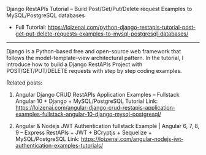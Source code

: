 Django RestAPIs Tutorial – Build Post/Get/Put/Delete request Examples to MySQL/PostgreSQL databases
- Full Tutorial: https://loizenai.com/python-django-restapis-tutorial-post-get-put-delete-requests-examples-to-mysql-postgresql-databases/
-----------------------

Django is a Python-based free and open-source web framework that follows the model-template-view architectural pattern. In the tutorial, I introduce how to build a Django RestAPIs Project with POST/GET/PUT/DELETE requests with step by step coding examples.

Related posts:

1. Angular Django CRUD RestAPIs Application Examples – Fullstack Angular 10 + Django + MySQL/PostgreSQL Tutorial
Link: https://loizenai.com/angular-django-crud-restapis-application-examples-fullstack-angular-10-django-mysql-postgresql/

2. Angular & Nodejs JWT Authentication fullstack Example | Angular 6, 7, 8, 9 – Express RestAPIs + JWT + BCryptjs + Sequelize + MySQL/PostgreSQL
Link: https://loizenai.com/angular-nodejs-jwt-authentication-examples-tutorials/
